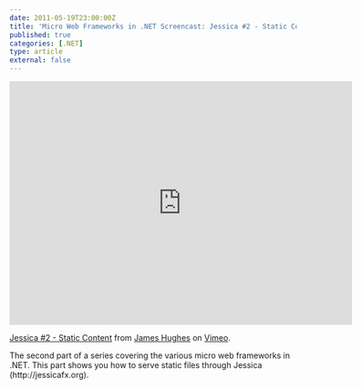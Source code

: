 ```yaml
---
date: 2011-05-19T23:00:00Z
title: 'Micro Web Frameworks in .NET Screencast: Jessica #2 - Static Content'
published: true
categories: [.NET]
type: article
external: false
---
```

<p><iframe src="https://player.vimeo.com/video/24014389?byline=0&amp;portrait=0" width="601" height="428" frameborder="0"></iframe><p><a href="http://vimeo.com/24014389">Jessica #2 - Static Content</a> from <a href="http://vimeo.com/user7151248">James Hughes</a> on <a href="http://vimeo.com">Vimeo</a>.</p><p>The second part of a series covering the various micro web frameworks in .<span class="caps">NET</span>.  This part shows you how to serve static files through Jessica (http://jessicafx.org).</p></p>